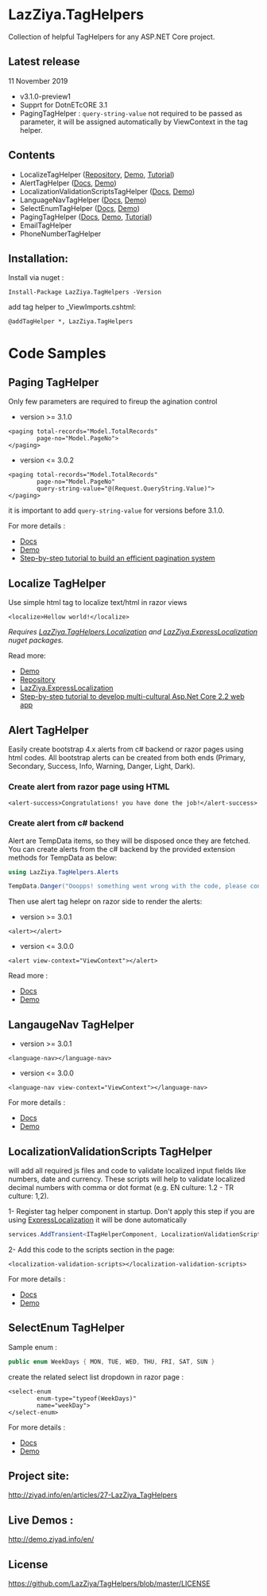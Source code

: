# LazZiya.TagHelpers
Collection of helpful TagHelpers for any ASP.NET Core project. 

## Latest release

11 November 2019
- v3.1.0-preview1
- Supprt for DotnETcORE 3.1
- PagingTagHelper : `query-string-value` not required to be passed as parameter, it will be assigned automatically by ViewContext in the tag helper.

## Contents
- LocalizeTagHelper ([Repository](https://github.com/lazziya/TagHelpers.Localize), [Demo](http://demo.ziyad.info/en/Localize), [Tutorial](http://www.ziyad.info/en/articles/36-Develop_Multi_Cultural_Web_Application_Using_ExpressLocalization))
- AlertTagHelper ([Docs](http://www.ziyad.info/en/articles/37-Alert_TagHelpers), [Demo](http://demo.ziyad.info/en/Alerts))
- LocalizationValidationScriptsTagHelper ([Docs](http://www.ziyad.info/en/articles/34-Localization_Validation_Scripts), [Demo](http://demo.ziyad.info/en/Trips))
- LanguageNavTagHelper ([Docs](http://www.ziyad.info/en/articles/32-Language_Navigation_TagHelper), [Demo](http://demo.ziyad.info/en/LanguageNav))
- SelectEnumTagHelper ([Docs](http://www.ziyad.info/en/articles/28-Select_Enum_TagHelper), [Demo](http://demo.ziyad.info/en/SelectEnum))
- PagingTagHelper ([Docs](http://www.ziyad.info/en/articles/21-Paging_TagHelper_for_ASP_NET_Core), [Demo](http://demo.ziyad.info/en/Paging), [Tutorial](http://www.ziyad.info/en/articles/38-How_to_build_an_efficient_pagination_system))
- EmailTagHelper
- PhoneNumberTagHelper

## Installation:

Install via nuget :

````
Install-Package LazZiya.TagHelpers -Version
````

add tag helper to _ViewImports.cshtml:

````razor
@addTagHelper *, LazZiya.TagHelpers
````

# Code Samples

## Paging TagHelper

Only few parameters are required to fireup the agination control

- version >= 3.1.0
````razor
<paging total-records="Model.TotalRecords"
        page-no="Model.PageNo">
</paging>
````

- version <= 3.0.2
````razor
<paging total-records="Model.TotalRecords"
        page-no="Model.PageNo"
        query-string-value="@(Request.QueryString.Value)">
</paging>
````

it is important to add `query-string-value` for versions before 3.1.0.

For more details :
- [Docs](http://www.ziyad.info/en/articles/21-Paging_TagHelper_for_ASP_NET_Core)
- [Demo](http://demo.ziyad.info/en/Paging)
- [Step-by-step tutorial to build an efficient pagination system](http://www.ziyad.info/en/articles/38-How_to_build_an_efficient_pagination_system)

## Localize TagHelper
Use simple html tag to localize text/html in razor views
````razor
<localize>Hellow world!</localize>
````
_Requires [LazZiya.TagHelpers.Localization](https://github.com/lazziya/TagHelpers.Localize) and [LazZiya.ExpressLocalization](https://github.com/lazziya/ExpressLocalization) nuget packages._

Read more: 
- [Demo](http://demo.ziyad.info/en/Localize)
- [Repository](https://github.com/lazziya/TagHelpers.Localization)
- [LazZiya.ExpressLocalization](https://github.com/lazziya/ExpressLocalization)
- [Step-by-step tutorial to develop multi-cultural Asp.Net Core 2.2 web app](http://www.ziyad.info/en/articles/36-Develop_Multi_Cultural_Web_Application_Using_ExpressLocalization)

## Alert TagHelper
Easily create bootstrap 4.x alerts from c# backend or razor pages using html codes.
All bootstrap alerts can be created from both ends (Primary, Secondary, Success, Info, Warning, Danger, Light, Dark).

### Create alert from razor page using HTML
````razor
<alert-success>Congratulations! you have done the job!</alert-success>
````

### Create alert from c# backend
Alert are TempData items, so they will be disposed once they are fetched.
You can create alerts from the c# backend by the provided extension methods for TempData as below:
````cs
using LazZiya.TagHelpers.Alerts

TempData.Danger("Ooopps! something went wrong with the code, please contact support.");
````

Then use alert tag helepr on razor side to render the alerts:

- version >= 3.0.1
````razor
<alert></alert>
````

- version <= 3.0.0
````razor
<alert view-context="ViewContext"></alert>
````
Read more : 
- [Docs](http://ziyad.info/en/articles/37-Alert_TagHelper)
- [Demo](http://demo.ziyad.info/en/Alerts)


## LangaugeNav TagHelper

- version >= 3.0.1
````razor
<language-nav></language-nav>
````

- version <= 3.0.0
````cshtml
<language-nav view-context="ViewContext"></language-nav>
````
For more details :
- [Docs](http://www.ziyad.info/en/articles/32-Language_Navigation_TagHelper)
- [Demo](http://demo.ziyad.info/en/LanguageNav)


## LocalizationValidationScripts TagHelper
will add all required js files and code to validate localized input fields like numbers, date and currency. These scripts will help to validate localized decimal numbers with comma or dot format (e.g. EN culture: 1.2 - TR culture: 1,2).

 1- Register tag helper component in startup. Don't apply this step if you are using [ExpressLocalization](https://github.com/LazZiya/ExpressLocalization) it will be done automatically
 ````cs
 services.AddTransient<ITagHelperComponent, LocalizationValidationScriptsTagHelperComponent>()
 ````
 
 2- Add this code to the scripts section in the page:
 ````cshtml
 <localization-validation-scripts></localization-validation-scripts>
 ````
 For more details :
 - [Docs](http://www.ziyad.info/en/articles/34-Client_Side_Localization_Validation_Scripts)
 - [Demo](http://demo.ziyad.info/en/Trips)


## SelectEnum TagHelper

Sample enum :
````cs
public enum WeekDays { MON, TUE, WED, THU, FRI, SAT, SUN }
````

create the related select list dropdown in razor page :
````razor
<select-enum 
        enum-type="typeof(WeekDays)" 
        name="weekDay">
</select-enum>
````
For more details :
- [Docs](http://www.ziyad.info/en/articles/28-Select_Enum_TagHelper)
- [Demo](http://demo.ziyad.info/en/SelectEnum)

## Project site:
http://ziyad.info/en/articles/27-LazZiya_TagHelpers

## Live Demos :
http://demo.ziyad.info/en/

## License
https://github.com/LazZiya/TagHelpers/blob/master/LICENSE

[1]: https://github.com/LazZiya/TagHelpers/tree/TagHelpersCore3
